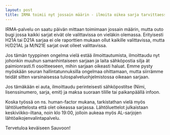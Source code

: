 ```yaml
---
layout: post
title: IRMA toimii nyt jossain määrin - ilmoita oikea sarja tarvittaessa sähköpostilla
---
```


IRMA-palvelu on saatu päivän mittaan toimimaan jossain määrin, mutta outo bugi jossa kaikki sarjat eivät ole valittavissa on vieläkin olemassa. Erityisesti H21A tai D21A sarjaa ei ole raporttien mukaan ollut kaikille valittavissa, mutta H/D21AL ja M/N21E sarjat ovat olleet valittavissa.

Jos tämän tyyppinen ongelma vielä estää ilmoittautumista, ilmoittaudu nyt johonkin muuhun samanhintaiseen sarjaan ja laita sähköpostia silja ät paimionrasti.fi osoitteeseen, mihin sarjaan oikeasti haluat. Emme pysty myöskään seuran hallintatunnuksilla ongelmaa ohittamaan, mutta siirrämme teidät sitten varsinaisessa tulospalveluohjelmistossa oikeaan sarjaan.

Jos tämäkään ei auta, ilmoittaudu perinteisesti sähköpostitse (Nimi, lisenssinumero, sarja, emit) ja maksa suoraan tilille tai paikanpäällä infoon.

Koska työssä on ns. human-factor mukana, tarkistathan vielä myös lähtöluettelosta että olet oikeassa sarjassa. Lähtöluettelot julkaistaan keskiviikko-iltana, noin klo 19:00, jolloin aukeaa myös AL-sarjojen lähtöaikojenvalintapalvelu.

Tervetuloa keväiseen Sauvoon!
